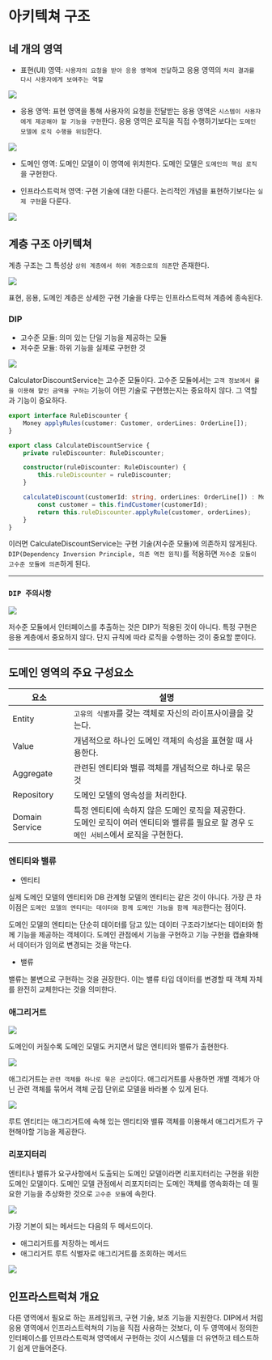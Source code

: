 # 아키텍쳐 구조

## 네 개의 영역

- 표현(UI) 영역:
`사용자의 요청을 받아 응용 영역에 전달`하고 응용 영역의 `처리 결과를 다시 사용자에게 보여주는 역할`

![](./images/2.Architecture-01.png)

- 응용 영역:
표현 영역을 통해 사용자의 요청을 전달받는 응용 영역은 `시스템이 사용자에게 제공해야 할 기능을 구현`한다.
응용 영역은 로직을 직접 수행하기보다는 `도메인 모델에 로직 수행을 위임`한다.

![](./images/2.Architecture-02.png)

- 도메인 영역:
도메인 모델이 이 영역에 위치한다.
도메인 모델은 `도메인의 핵심 로직`을 구현한다.

- 인프라스트럭쳐 영역:
구현 기술에 대한 다룬다.
논리적인 개념을 표현하기보다는 `실제 구현`을 다룬다.

![](./images/2.Architecture-03.png)

## 계층 구조 아키텍쳐

계층 구조는 그 특성상 `상위 계층에서 하위 계층으로의 의존`만 존재한다.

![](./images/2.Architecture-04.png)

표현, 응용, 도메인 계층은 상세한 구현 기술을 다루는 인프라스트럭쳐 계층에 종속된다.

### DIP

- 고수준 모듈: 의미 있는 단일 기능을 제공하는 모듈
- 저수준 모듈: 하위 기능을 실제로 구현한 것

![](./images/2.Architecture-05.png)

CalculatorDiscountService는 고수준 모듈이다.
고수준 모듈에서는 `고객 정보에서 룰을 이용해 할인 금액을 구하는` 기능이 어떤 기술로 구현했는지는 중요하지 않다.
그 역할과 기능이 중요하다.


```ts
export interface RuleDiscounter {
    Money applyRules(customer: Customer, orderLines: OrderLine[]);
}
```

```ts
export class CalculateDiscountService {
    private ruleDiscounter: RuleDiscounter;

    constructor(ruleDiscounter: RuleDiscounter) {
        this.ruleDiscounter = ruleDiscounter;
    }

    calculateDiscount(customerId: string, orderLines: OrderLine[]) : Money {
        const customer = this.findCustomer(customerId);
        return this.ruleDiscounter.applyRule(customer, orderLines);
    }
}
```

이러면 CalculateDiscountService는 구현 기술(저수준 모듈)에 의존하지 않게된다.
`DIP(Dependency Inversion Principle, 의존 역전 원칙)`를 적용하면 `저수준 모듈이 고수준 모듈에 의존`하게 된다.

---

### `DIP 주의사항`

![](./images/2.Architecture-06.png)

저수준 모듈에서 인터페이스를 추출하는 것은 DIP가 적용된 것이 아니다.
특정 구현은 응용 계층에서 중요하지 않다.
단지 규칙에 따라 로직을 수행하는 것이 중요할 뿐이다.

---

## 도메인 영역의 주요 구성요소

| 요소 | 설명 |
| - | - |
| Entity | `고유의 식별자`를 갖는 객체로 자신의 라이프사이클을 갖는다. |
| Value | 개념적으로 하나인 도메인 객체의 속성을 표현할 때 사용한다. |
| Aggregate | 관련된 엔티티와 밸류 객체를 개념적으로 하나로 묶은 것 |
| Repository | 도메인 모델의 영속성을 처리한다. |
| Domain Service | 특정 엔티티에 속하지 않은 도메인 로직을 제공한다.<br/>도메인 로직이 여러 엔티티와 밸류를 필요로 할 경우 `도메인 서비스`에서 로직을 구현한다.|

### 엔티티와 밸류

- 엔티티

실제 도메인 모델의 엔티티와 DB 관계형 모델의 엔티티는 같은 것이 아니다.
가장 큰 차이점은 `도메인 모델의 엔티티는 데이터와 함께 도메인 기능을 함께 제공`한다는 점이다.

도메인 모델의 엔티티는 단순히 데이터를 담고 있는 데이터 구조라기보다는 데이터와 함께 기능을 제공하는 객체이다.
도메인 관점에서 기능을 구현하고 기능 구현을 캡슐화해서 데이터가 임의로 변경되는 것을 막는다.

- 밸류

밸류는 불변으로 구현하는 것을 권장한다.
이는 밸류 타입 데이터를 변경할 때 객체 자체를 완전히 교체한다는 것을 의미한다.

###  애그리거트

![](./images/2.Architecture-07.png)

도메인이 커질수록 도메인 모델도 커지면서 많은 엔티티와 밸류가 출현한다.

![](./images/2.Architecture-08.png)

애그리거트는 `관련 객체를 하나로 묶은 군집`이다.
애그리거트를 사용하면 개별 객체가 아닌 관련 객체를 묶어서 객체 군집 단위로 모델을 바라볼 수 있게 된다.

![](./images/2.Architecture-09.png)

루트 엔티티는 애그리거트에 속해 있는 엔티티와 밸류 객체를 이용해서 애그리거트가 구현해야할 기능을 제공한다.

### 리포지터리

엔티티나 밸류가 요구사항에서 도출되는 도메인 모델이라면 리포지터리는 구현을 위한 도메인 모델이다.
도메인 모델 관점에서 리포지터리는 도메인 객체를 영속화하는 데 필요한 기능을 추상화한 것으로 `고수준 모듈`에 속한다.

![](./images/2.Architecture-10.png)

가장 기본이 되는 메서드는 다음의 두 메서드이다.
- 애그리거트를 저장하는 메서드
- 애그리거트 루트 식별자로 애그리거트를 조회하는 메서드

![](./images/2.Architecture-11.png)

## 인프라스트럭쳐 개요

다른 영역에서 필요로 하는 프레임워크, 구현 기술, 보조 기능을 지원한다.
DIP에서 처럼 응용 영역에서 인프라스트럭쳐의 기능을 직접 사용하는 것보다,
이 두 영역에서 정의한 인터페이스를 인프라스트럭쳐 영역에서 구현하는 것이 시스템을 더 유연하고 테스트하기 쉽게 만들어준다.

